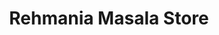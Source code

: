 ---
title: "Rehmania Masala Store"
url: /karachi/rehmania-masala-store-v5j6-25m-green-town-pather-rd-green-town-shah-faisal-colony-karach/
shop: spices
---